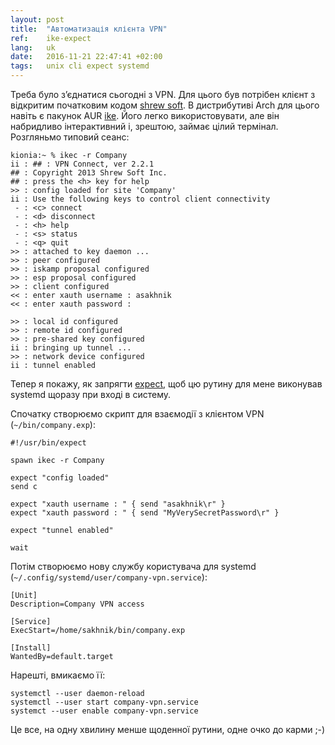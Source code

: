 ```yaml
---
layout: post
title:  "Автоматизація клієнта VPN"
ref:    ike-expect
lang:   uk
date:   2016-11-21 22:47:41 +02:00
tags:   unix cli expect systemd
---
```


Треба було з’єднатися сьогодні з VPN. Для цього був потрібен клієнт з відкритим початковим кодом
[shrew soft](https://www.shrew.net/home). В дистрибутиві Arch для цього навіть є пакунок AUR
[ike](https://aur.archlinux.org/packages/ike). Його легко використовувати, але
він набридливо інтерактивний і, зрештою, займає цілий термінал.
Розгляньмо типовий сеанс:

```
kionia:~ % ikec -r Company
ii : ## : VPN Connect, ver 2.2.1
## : Copyright 2013 Shrew Soft Inc.
## : press the <h> key for help
>> : config loaded for site 'Company'
ii : Use the following keys to control client connectivity
 - : <c> connect
 - : <d> disconnect
 - : <h> help
 - : <s> status
 - : <q> quit
>> : attached to key daemon ...
>> : peer configured
>> : iskamp proposal configured
>> : esp proposal configured
>> : client configured
<< : enter xauth username : asakhnik
<< : enter xauth password :

>> : local id configured
>> : remote id configured
>> : pre-shared key configured
ii : bringing up tunnel ...
>> : network device configured
ii : tunnel enabled

```

Тепер я покажу, як запрягти [expect](http://expect.sourceforge.net/), щоб
цю рутину для мене виконував systemd щоразу при вході в систему.

Спочатку створюємо скрипт для взаємодії з клієнтом VPN (`~/bin/company.exp`):
```expect
#!/usr/bin/expect

spawn ikec -r Company

expect "config loaded"
send c

expect "xauth username : " { send "asakhnik\r" }
expect "xauth password : " { send "MyVerySecretPassword\r" }

expect "tunnel enabled"

wait
```

Потім створюємо нову службу користувача для systemd
(`~/.config/systemd/user/company-vpn.service`):
```init
[Unit]
Description=Company VPN access

[Service]
ExecStart=/home/sakhnik/bin/company.exp

[Install]
WantedBy=default.target
```

Нарешті, вмикаємо її:
```shell
systemctl --user daemon-reload
systemctl --user start company-vpn.service
systemct --user enable company-vpn.service
```

Це все, на одну хвилину менше щоденної рутини, одне очко до карми ;-)
